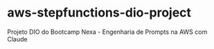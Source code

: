 # aws-stepfunctions-dio-project
Projeto DIO do Bootcamp Nexa - Engenharia de Prompts na AWS com Claude
